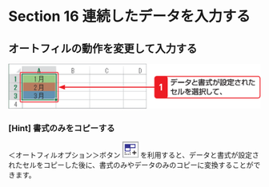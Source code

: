 # Section 16 連続したデータを入力する

## オートフィルの動作を変更して入力する

![](004.png)

### [Hint] 書式のみをコピーする

＜オートフィルオプション＞ボタン ![](icon_autofill_op.png) を利用すると、データと書式が設定されたセルをコピーした後に、書式のみやデータのみのコピーに変換することができます。


